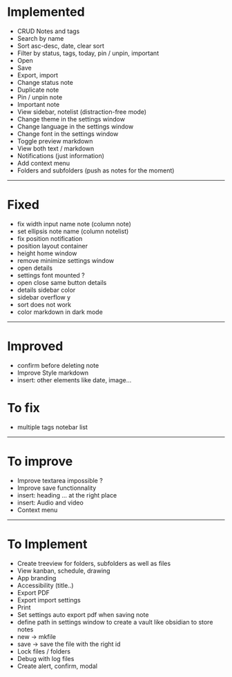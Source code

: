 # Implemented
- CRUD Notes and tags
- Search by name
- Sort asc-desc, date, clear sort
- Filter by status, tags, today, pin / unpin, important
- Open
- Save
- Export, import
- Change status note
- Duplicate note
- Pin / unpin note
- Important note
- View sidebar, notelist (distraction-free mode)
- Change theme in the settings window
- Change language in the settings window
- Change font in the settings window
- Toggle preview markdown
- View both text / markdown
- Notifications (just information)
- Add context menu
- Folders and subfolders (push as notes for the moment)
---

# Fixed
- fix width input name note (column note)
- set ellipsis note name (column notelist)
- fix position notification
- position layout container
- height home window
- remove minimize settings window
- open details
- settings font mounted ?
- open close same button details
- details sidebar color
- sidebar overflow y
- sort does not work
- color markdown in dark mode
---

# Improved 
- confirm before deleting note
- Improve Style markdown
- insert: other elements like date, image...

# To fix
- multiple tags notebar list
---

# To improve
- Improve textarea impossible ?
- Improve save functionnality
- insert: heading ... at the right place
- insert: Audio and video
- Context menu 
---

# To Implement
- Create treeview for folders, subfolders as well as files
- View kanban, schedule, drawing
- App branding
- Accessibility (title..)
- Export PDF
- Export import settings
- Print
- Set settings auto export pdf when saving note
- define path in settings window to create a vault like obsidian to store notes
- new -> mkfile
- save -> save the file with the right id
- Lock files / folders 
- Debug with log files
- Create alert, confirm, modal
